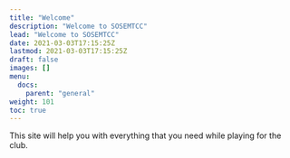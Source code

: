 ```yaml
---
title: "Welcome"
description: "Welcome to SOSEMTCC"
lead: "Welcome to SOSEMTCC"
date: 2021-03-03T17:15:25Z
lastmod: 2021-03-03T17:15:25Z
draft: false
images: []
menu: 
  docs:
    parent: "general"
weight: 101
toc: true
---
```


This site will help you with everything that you need while playing for the club.


